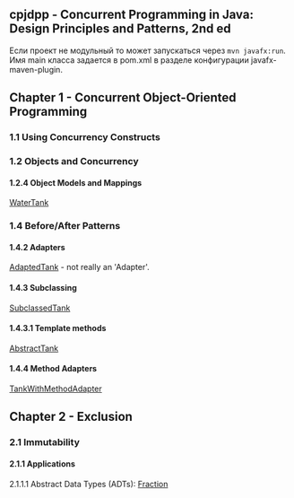 cpjdpp - Concurrent Programming in Java: Design Principles and Patterns, 2nd ed
-------------------------------------------------------------------------------

Если проект не модульный то может запускаться через `mvn javafx:run`.  
Имя main класса задается в pom.xml в разделе конфигурации javafx-maven-plugin.  
 

Chapter 1 - Concurrent Object-Oriented Programming
--------------------------------------------------
 
### 1.1 Using Concurrency Constructs

### 1.2 Objects and Concurrency

#### 1.2.4 Object Models and Mappings

[WaterTank](src/main/java/learn/mt/cpjdpp/watertank/WaterTank.java)  

### 1.4 Before/After Patterns

#### 1.4.2 Adapters

[AdaptedTank](src/main/java/learn/mt/cpjdpp/watertank/AdaptedTank.java) - not really an 'Adapter'.

#### 1.4.3 Subclassing

[SubclassedTank](src/main/java/learn/mt/cpjdpp/watertank/SubclassedTank.java)

#### 1.4.3.1 Template methods

[AbstractTank](src/main/java/learn/mt/cpjdpp/watertank/AbstractTank.java)

#### 1.4.4 Method Adapters

[TankWithMethodAdapter](src/main/java/learn/mt/cpjdpp/watertank/TankWithMethodAdapter.java)


Chapter 2 - Exclusion
---------------------

### 2.1 Immutability

#### 2.1.1 Applications

2.1.1.1 Abstract Data Types (ADTs):
[Fraction](src/main/java/learn/mt/cpjdpp/immutability/Fraction.java) 
